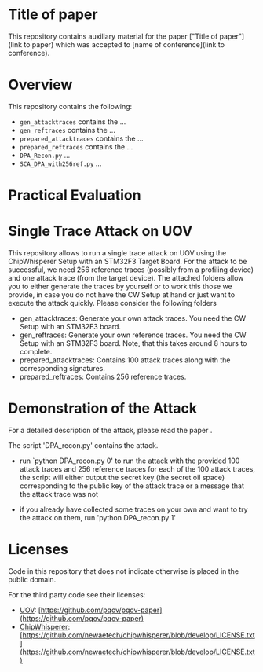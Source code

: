 # Title of paper

This repository contains auxiliary material for the paper ["Title of paper"](link to paper) which was accepted to [name of conference](link to conference).

# Overview

This repository contains the following:

- `gen_attacktraces` contains the ...
- `gen_reftraces` contains the ...
- `prepared_attacktraces` contains the ...
- `prepared_reftraces` contains the ...
- `DPA_Recon.py` ...
- `SCA_DPA_with256ref.py` ...

# Practical Evaluation

# Single Trace Attack on UOV
This repository allows to run a single trace attack on UOV using the ChipWhisperer Setup with an STM32F3 Target Board. For the attack to be successful, we need 256 reference traces (possibly from a profiling device) and one attack trace (from the target device). The attached folders allow you to either generate the traces by yourself or to work this those we provide, in case you do not have the CW Setup at hand or just want to execute the attack quickly. Please consider the following folders

- gen_attacktraces: Generate your own attack traces. You need the CW Setup with an STM32F3 board.
- gen_reftraces: Generate your own reference traces. You need the CW Setup with an STM32F3 board. Note, that this takes around 8 hours to complete.
- prepared_attacktraces: Contains 100 attack traces along with the corresponding signatures.
- prepared_reftraces: Contains 256 reference traces.


# Demonstration of the Attack
For a detailed description of the attack, please read the paper <paper>.

The script 'DPA_recon.py' contains the attack.

- run `python DPA_recon.py 0' to run the attack with the provided 100 attack traces and 256 reference traces
    for each of the 100 attack traces, the script will either output the secret key (the secret oil space) corresponding to the public key of the attack trace or a message that the attack trace was not 

- if you already have collected some traces on your own and want to try the attack on them, run 'python DPA_recon.py 1'

# Licenses

Code in this repository that does not indicate otherwise is placed in the public domain.

For the third party code see their licenses:

- [UOV](https://github.com/pqov/pqov-paper): [https://github.com/pqov/pqov-paper](https://github.com/pqov/pqov-paper)
- [ChipWhisperer](https://github.com/newaetech/chipwhisperer): [https://github.com/newaetech/chipwhisperer/blob/develop/LICENSE.txt](https://github.com/newaetech/chipwhisperer/blob/develop/LICENSE.txt)

